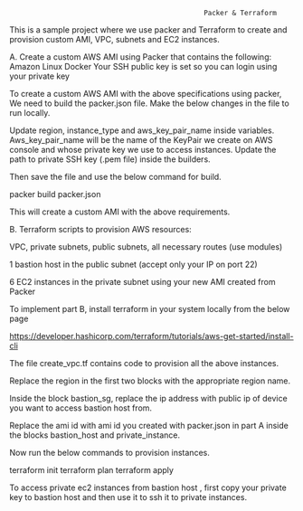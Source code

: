                                                     Packer & Terraform


This is a sample project where we use packer and Terraform to create and provision custom AMI, VPC, subnets and EC2 instances.

A.  Create a custom AWS AMI using Packer that contains the following:
Amazon Linux
Docker
Your SSH public key is set so you can login using your private key


To create a custom AWS AMI with the above specifications using packer,
We need to build the packer.json file.
Make the below changes in the file to run locally.


Update region, instance_type and aws_key_pair_name inside variables.
Aws_key_pair_name will be the name of the KeyPair we create on AWS console and whose private key we use to access instances.
Update the path to private SSH key (.pem file) inside the builders.
           


Then save the file and use the below command for build.
    
packer build packer.json


This will create a custom AMI with the above requirements.





B. Terraform scripts to provision AWS resources:


VPC, private subnets, public subnets, all necessary routes (use modules)


1 bastion host in the public subnet (accept only your IP on port 22)


6 EC2 instances in the private subnet using your new AMI created from Packer


To implement part B, install terraform in your system locally from the below page


https://developer.hashicorp.com/terraform/tutorials/aws-get-started/install-cli


The file create_vpc.tf contains code to provision all the above instances.


Replace the region in the first two blocks with the appropriate region name.
          
          


Inside the block bastion_sg, replace the ip address with public ip of device you want to access bastion host from.
           


Replace the ami id with ami id you created  with packer.json in part A inside the blocks bastion_host and private_instance.


           





Now run the below commands to provision instances.


terraform init
terraform plan
terraform apply


To access private ec2 instances from bastion host , first copy your private key to bastion host and then use it to ssh it to private instances.
      

